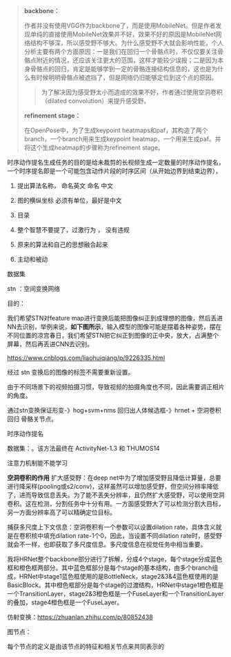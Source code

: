> **backbone：**
>
> 作者并没有使用VGG作为backbone了，而是使用MobileNet。但是作者发现单纯的直接使用MobileNet效果并不好，效果不好的原因是MobileNet网络结构不够深，所以感受野不够大。为什么感受野不大就会影响性能，个人分析主要有两个方面原因：一是我们在回归一个骨骼点时，不仅仅要关注骨骼点附近的情况，还应该关注更大的范围，这样才能较少误报；二是因为本身骨骼点的回归，肯定是能够学到一定的骨骼连接结构信息的，这也是为什么有时候明明骨骼点被遮挡了，但是网络仍旧能够定位到这个点的原因。
>
> > 为了解决因为感受野太小而造成的效果不好，作者通过使用空洞卷积（dilated convolution）来提升感受野。
>
> **refinement stage：**
>
> 在OpenPose中，为了生成keypoint heatmaps和paf，其构造了两个branch，一个branch用来生成keypoint heatmap，一个用来生成paf。并将这个生成heatmap的步骤称为refinement stage。

时序动作提名生成任务的目的是给未裁剪的长视频生成一定数量的时序动作提名，一个时序提名即是一个可能包含动作片段的时序区间（从开始边界到结束边界），

1. 提出算法名称， 命名英文 命名 中文

2. 图的横纵坐标 必须有单位，最好是中文
3. 目录
4. 整个智慧不要提了，过激行为 ， 没有违规 
5. 原来的算法和自己的思想融合起来
6. 主动和被动





数据集





stn ：空间变换网络 

目的：

我们希望STN对feature map进行变换后能把图像纠正到成理想的图像，然后丢进NN去识别，举例来说，**如下图所示**，输入模型的图像可能是摆着各种姿势，摆在不同位置的凉宫春日，我们希望STN把它纠正到图像的正中央，放大，占满整个屏幕，然后再丢进CNN去识别。

https://www.cnblogs.com/liaohuiqiang/p/9226335.html

经过 stn 变换后的图像的标签不需要重新设置。



由于不同场景下的视频拍摄习惯，导致视频的拍摄角度也不同，因此需要调正相片的角度。



通过stn变换保证形变-》hog+svm+nms 回归出人体候选框-》hrnet + 空洞卷积回归 骨骼关节点。



时序动作提名

数据集：。该方法最终在 ActivityNet-1.3 和 THUMOS14 

注意力机制能不能学习



**空洞卷积的作用**
扩大感受野：在deep net中为了增加感受野且降低计算量，总要进行降采样(pooling或s2/conv)，这样虽然可以增加感受野，但空间分辨率降低了，进而导致信息丢失。为了能不丢失分辨率，且仍然扩大感受野，可以使用空洞卷积。这在检测，分割任务中十分有用。一方面感受野大了可以检测分割大目标，另一方面分辨率高了可以精确定位目标。

捕获多尺度上下文信息：空洞卷积有一个参数可以设置dilation rate，具体含义就是在卷积核中填充dilation rate-1个0，因此，当设置不同dilation rate时，感受野就会不一样，也即获取了多尺度信息。多尺度信息在视觉任务中相当重要。



我将HRNet整个backbone部分进行了拆解，分成4个stage，每个stage分成蓝色框和橙色框两部分。其中蓝色框部分是每个stage的基本结构，由多个branch组成，HRNet中stage1蓝色框使用的是BottleNeck，stage2&3&4蓝色框使用的是BasicBlock。其中橙色框部分是每个stage的过渡结构，HRNet中stage1橙色框是一个TransitionLayer，stage2&3橙色框是一个FuseLayer和一个TransitionLayer的叠加，stage4橙色框是一个FuseLayer。

仿射变换：https://zhuanlan.zhihu.com/p/80852438



图节点：

每个节点的定义是由该节点的特征和相关节点来共同表示的
